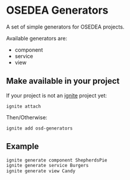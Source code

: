 # OSEDEA Generators

A set of simple generators for OSEDEA projects.

Available generators are:

* component
* service
* view

## Make available in your project

If your project is not an [ignite](https://github.com/infinitered/ignite) project yet:

`ignite attach`

Then/Otherwise:

`ignite add osd-generators`

## Example

```js
ignite generate component ShepherdsPie
ignite generate service Burgers
ignite generate view Candy
```

